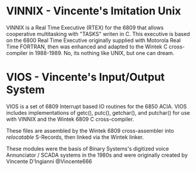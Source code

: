 # VINNIX - Vincente's Imitation Unix
VINNIX is a Real Time Executive (RTEX) for the 6809 that allows cooperative multitasking with "TASKS" writen in C.
This executive is based on the 6800 Real Time Executive originally supplied with Motorola Real Time FORTRAN, 
then was enhanced and adapted to the Wintek C cross-compiler in 1988-1989.  No, its nothing like UNIX, but one can dream.

# VIOS - Vincente's Input/Output System
VIOS is a set of 6809 Interrupt based IO routines for the 6850 ACIA.
VIOS includes implementations of getc(), putc(), getchar(), and putchar() for use with VINNIX and the Wintek 6809 C cross-compiler.

These files are assembled by the Wintek 6809 cross-assembler into *relocatable* S-Records, then linked via the Wintek linker.

These modules were the basis of Binary Systems's digitized voice Annunciator / SCADA systems in the 1980s and were originally
created by Vincente D'Ingianni @Vincente666
